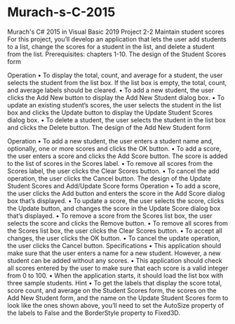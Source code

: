 # Murach-s-C-2015
Murach's C# 2015 in Visual Basic 2019
Project 2-2	Maintain student scores
For this project, you’ll develop an application that lets the user add students to a list, change the scores for a student in the list, and delete a student from the list. Prerequisites: chapters 1-10.
The design of the Student Scores form
 
Operation
•	To display the total, count, and average for a student, the user selects the student from the list box. If the list box is empty, the total, count, and average labels should be cleared.
•	To add a new student, the user clicks the Add New button to display the Add New Student dialog box.
•	To update an existing student’s scores, the user selects the student in the list box and clicks the Update button to display the Update Student Scores dialog box.
•	To delete a student, the user selects the student in the list box and clicks the Delete button.
The design of the Add New Student form
 
Operation
•	To add a new student, the user enters a student name and, optionally, one or more scores and clicks the OK button.
•	To add a score, the user enters a score and clicks the Add Score button. The score is added to the list of scores in the Scores label.
•	To remove all scores from the Scores label, the user clicks the Clear Scores button.
•	To cancel the add operation, the user clicks the Cancel button.
The design of the Update Student Scores 
and Add/Update Score forms
Operation
•	To add a score, the user clicks the Add button and enters the score in the Add Score dialog box that’s displayed.
•	To update a score, the user selects the score, clicks the Update button, and changes the score in the Update Score dialog box that’s displayed.
•	To remove a score from the Scores list box, the user selects the score and clicks the Remove button.
•	To remove all scores from the Scores list box, the user clicks the Clear Scores button.
•	To accept all changes, the user clicks the OK button.
•	To cancel the update operation, the user clicks the Cancel button.
Specifications
•	This application should make sure that the user enters a name for a new student. However, a new student can be added without any scores.
•	This application should check all scores entered by the user to make sure that each score is a valid integer from 0 to 100.
•	When the application starts, it should load the list box with three sample students.
Hint
•	To get the labels that display the score total, score count, and average on the Student Scores form, the scores on the Add New Student form, and the name on the Update Student Scores form to look like the ones shown above, you’ll need to set the AutoSize property of the labels to False and the BorderStyle property to Fixed3D.
